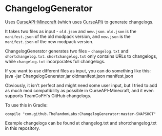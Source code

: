 # ChangelogGenerator
Uses [CurseAPI-Minecraft](https://github.com/TheRandomLabs/CurseAPI-Minecraft) (which uses [CurseAPI](https://github.com/TheRandomLabs/CurseAPI)) to generate changelogs.

It takes two files as input - `old.json` and `new.json`. `old.json` is the `manifest.json` of the old modpack version, and `new.json` is the `manifest.json` of the new modpack version.

ChangelogGenerator generates two files - `changelog.txt` and `shortchangelog.txt`. `shortchangelog.txt` only contains URLs to changelogs, while `changelog.txt` incorporates full changelogs.

If you want to use different files as input, you can do something like this:
	java -jar ChangelogGenerator.jar oldmanifest.json manifest.json

Obviously, it isn't perfect and might need some user input, but I tried to add as much mod compatibility as possible in CurseAPI-Minecraft, and it even supports TeamCoFH's GitHub changelogs.

To use this in Gradle:

	compile "com.github.TheRandomLabs:ChangelogGenerator:master-SNAPSHOT"

Example changelogs can be found at changelog.txt and shortchangelog.txt in this repository.
